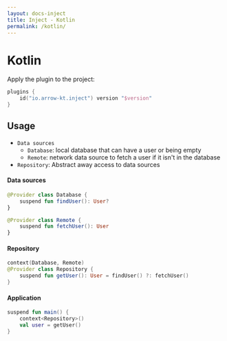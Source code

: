 ```yaml
---
layout: docs-inject
title: Inject - Kotlin
permalink: /kotlin/
---
```


# Kotlin

Apply the plugin to the project:

```kotlin
plugins {
    id("io.arrow-kt.inject") version "$version"
}
```

## Usage

- `Data sources`
  - `Database`: local database that can have a user or being empty
  - `Remote`: network data source to fetch a user if it isn't in the database
- `Repository`: Abstract away access to data sources

#### Data sources

```kotlin
@Provider class Database {
    suspend fun findUser(): User?
}

@Provider class Remote {
    suspend fun fetchUser(): User
}
```

#### Repository

```kotlin
context(Database, Remote)
@Provider class Repository {
    suspend fun getUser(): User = findUser() ?: fetchUser()
}
```

#### Application

```kotlin
suspend fun main() {
    context<Repository>()
    val user = getUser()
}
```
